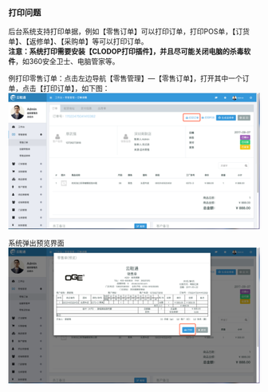 ### 打印问题

后台系统支持打印单据，例如【零售订单】可以打印订单，打印POS单，【订货单】、【返修单】、【采购单】等可以打印订单。  
**注意：**系统打印需要安装【**CLODOP打印插件**】，并且尽可能**关闭电脑的杀毒软件**，如360安全卫士、电脑管家等。

例打印零售订单：点击左边导航【零售管理】—【零售订单】，打开其中一个订单，点击【打印订单】，如下图：![](/assets/dy-1.png)

系统弹出预览界面![](/assets/dy-2.png)



